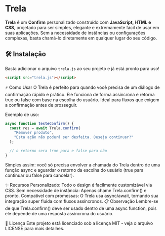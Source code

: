 # Trela

**Trela** é um **Confirm** personalizado construído com **JavaScript, HTML e CSS**, projetado para ser simples, elegante e extremamente fácil de usar em suas aplicações. Sem a necessidade de instâncias ou configurações complexas, basta chamá-lo diretamente em qualquer lugar do seu código.

## 🛠️ Instalação

Basta adicionar o arquivo `trela.js` ao seu projeto e já está pronto para uso!



```html
<script src="trela.js"></script>
```



⚡ Como Usar
O Trela é perfeito para quando você precisa de um diálogo de confirmação rápido e prático. Ele funciona de forma assíncrona e retorna true ou false com base na escolha do usuário. Ideal para fluxos que exigem a confirmação antes de prosseguir.

Exemplo de uso:



```javascript
async function testeConfirm() {
  const res = await Trela.confirm(
    "Remover produto", 
    "Esta ação não poderá ser desfeita. Deseja continuar?"
  );

  // o retorno sera true para e false para não
}
```



Simples assim: você só precisa envolver a chamada do Trela dentro de uma função async e aguardar o retorno da escolha do usuário (true para continuar ou false para cancelar).



✨ Recursos
Personalizado: Todo o design é facilmente customizável via CSS.
Sem necessidade de instância: Apenas chame Trela.confirm() e pronto.
Compatível com promessas: O Trela usa async/await, tornando sua integração super fluida com fluxos assíncronos.
📋 Observação
Lembre-se de que Trela.confirm() deve ser usado dentro de uma async function, pois ele depende de uma resposta assíncrona do usuário.



📄 Licença
Este projeto está licenciado sob a licença MIT - veja o arquivo LICENSE para mais detalhes.
